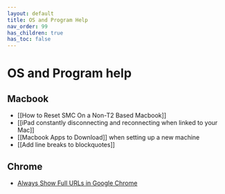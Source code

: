 ```yaml
---
layout: default
title: OS and Program Help
nav_order: 99
has_children: true
has_toc: false
---
```


# OS and Program help

## Macbook
- [[How to Reset SMC On a Non-T2 Based Macbook]]
- [[iPad constantly disconnecting and reconnecting when linked to your Mac]]
- [[Macbook Apps to Download]] when setting up a new machine
- [[Add line breaks to blockquotes]]

## Chrome
- [Always Show Full URLs in Google Chrome](../os-program-help/always-show-full-url-in-chrome)